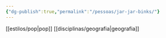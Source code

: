 ```yaml
---
{"dg-publish":true,"permalink":"/pessoas/jar-jar-binks/"}
---
```


 [[estilos/pop\|pop]] [[disciplinas/geografia\|geografia]]